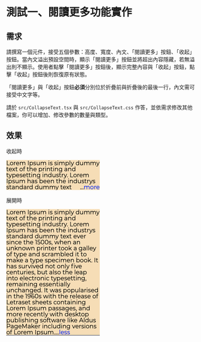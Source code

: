 # 測試一、閱讀更多功能實作

## 需求

請撰寫一個元件，接受五個參數：高度、寬度、內文、「閱讀更多」按鈕、「收起」按鈕。當內文溢出預設空間時，顯示「閱讀更多」按鈕並將超出內容隱藏，若無溢出則不顯示。使用者點擊「閱讀更多」按鈕後，顯示完整內容與「收起」按鈕，點擊「收起」按鈕後則恢復原有狀態。

「閱讀更多」與「收起」按鈕**必須**分別位於折疊前與折疊後的最後一行，內文需可接受中文字等。

請於 `src/CollapseText.tsx` 與 `src/CollapseText.css` 作答，並依需求修改其他檔案，你可以增加、修改參數的數量與類型。

## 效果

收起時

![](./result-collapsed.png)

展開時

![](./result-extended.png)
